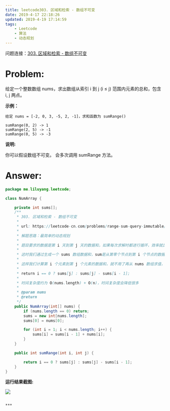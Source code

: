 ```yaml
---
title: leetcode303. 区域和检索 - 数组不可变
date: 2019-4-17 22:18:26
updated: 2019-4-19 17:14:59
tags:
	- Leetcode
	- 算法
	- 动态规划
---
```


问题连接：[303. 区域和检索 - 数组不可变](https://leetcode-cn.com/problems/range-sum-query-immutable/comments/)

# Problem: 

给定一个整数数组  nums，求出数组从索引 i 到 j  (i ≤ j) 范围内元素的总和，包含 i,  j 两点。

**示例：**
```
给定 nums = [-2, 0, 3, -5, 2, -1]，求和函数为 sumRange()

sumRange(0, 2) -> 1
sumRange(2, 5) -> -1
sumRange(0, 5) -> -3
```

**说明:**

你可以假设数组不可变。
会多次调用 sumRange 方法。

# Answer: 

```java
package me.liluyang.leetcode;

class NumArray {

    private int sums[];
    /**
     * 303. 区域和检索 - 数组不可变
     *
     * url: https://leetcode-cn.com/problems/range-sum-query-immutable/comments/
     *
     * 解题思路：最简单的动态规划
     *
     * 题目要求的数据是第 i 天到第 j 天的数据和，如果每次求解时都进行循环，效率就比较低调用 n 次 时间复杂度就是 O（n*n）
     *
     * 这时我们通过生成一个 sums 数组数据和，sum是从第零个节点到第 i 个节点的数据和
     *
     * 这样我们计算第 i 个元素到第 j 个元素的数据和，就不用了再从 nums 数组求值，变成了从 sums 数据求值：
     *
     * return i == 0 ? sums[j] : sums[j] - sums[i - 1];
     *
     * 时间复杂度约为 O(nums.length) + O(n)，时间复杂度会降低很多
     *
     * @param nums
     * @return
     */
    public NumArray(int[] nums) {
        if (nums.length == 0) return;
        sums = new int[nums.length];
        sums[0] = nums[0];

        for (int i = 1; i < nums.length; i++) {
            sums[i] = sums[i - 1] + nums[i];
        }
    }

    public int sumRange(int i, int j) {

        return i == 0 ? sums[j] : sums[j] - sums[i - 1];
    }
}
```

**运行结果截图:**

![](https://blog-1251468774.cos.ap-shanghai.myqcloud.com/20190417_leetcode_01.png)

~~~

***